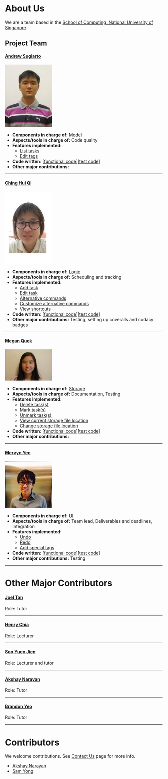 # About Us

We are a team based in the [School of Computing, National University of Singapore](http://www.comp.nus.edu.sg).

## Project Team

#### [Andrew Sugiarto](https://github.com/azraelos) <br>
<img src="images/azraelos.png" width="150"><br>

* **Components in charge of:** [Model](https://github.com/CS2103JAN2017-T16-B3/main/blob/master/docs/DeveloperGuide.md#24-model-component)<br>
* **Aspects/tools in charge of:** Code quality <br>
* **Features implemented:** <br>
   * [List tasks](https://github.com/CS2103JAN2017-T16-B3/main/blob/master/docs/UserGuide.md#23-listing-tasks-by-type--list-list_type)<br>
   * [Edit tags](https://github.com/CS2103JAN2017-T16-B3/main/blob/master/docs/UserGuide.md#25-editing-a-task--edit)<br>
* **Code written**: [[functional code](../collated/main/A0139872R.md)][[test code](../collated/test/A0139872R.md)]<br>
* **Other major contributions:** <br>


-----

#### [Ching Hui Qi](http://github.com/hqching)
<img src="images/hqching.png" width="150"><br>

* **Components in charge of:** [Logic](https://github.com/CS2103JAN2017-T16-B3/main/blob/master/docs/DeveloperGuide.md#23-logic-component)<br>
* **Aspects/tools in charge of:** Scheduling and tracking <br>
* **Features implemented:** <br>
   * [Add task](https://github.com/CS2103JAN2017-T16-B3/main/blob/master/docs/UserGuide.md#22-adding-a-task--add)<br>
   * [Edit task](https://github.com/CS2103JAN2017-T16-B3/main/blob/master/docs/UserGuide.md#25-editing-a-task--edit)<br>
   * [Alternative commands](https://github.com/CS2103JAN2017-T16-B3/main/blob/master/docs/UserGuide.md#214-alternative-commands)<br>
   * [Customize alternative commands](https://github.com/CS2103JAN2017-T16-B3/main/blob/master/docs/UserGuide.md#215-customize-alternative-commands-shortcut)<br>
   * [View shortcuts](CS2103JAN2017-T16-B3/main/blob/master/docs/UserGuide.md#216-viewing-all-the-shortcut-keys-viewshortcuts)<br>
* **Code written**: [[functional code](../collated/main/A0143076J.md)][[test code](../collated/test/A0143076J.md)]<br>
* **Other major contributions:** Testing, setting up coveralls and codacy badges <br>



-----

#### [Megan Quek](http://github.com/megan-quek)
<img src="images/megan-quek.png" width="150"><br>

* **Components in charge of:** [Storage](https://github.com/CS2103JAN2017-T16-B3/main/blob/master/docs/DeveloperGuide.md#25-storage-component)<br>
* **Aspects/tools in charge of:** Documentation, Testing <br>
* **Features implemented:** <br>
   * [Delete task(s)](https://github.com/CS2103JAN2017-T16-B3/main/blob/master/docs/UserGuide.md#26-deleting-a-task--delete)<br>
   * [Mark task(s)](https://github.com/CS2103JAN2017-T16-B3/main/blob/master/docs/UserGuide.md#27-mark-a-task--mark)<br>
   * [Unmark task(s)](https://github.com/CS2103JAN2017-T16-B3/main/blob/master/docs/UserGuide.md#28-unmark-a-task--unmark)<br>
   * [View current storage file location](https://github.com/CS2103JAN2017-T16-B3/main/blob/master/docs/UserGuide.md#212-view-current-storage-file-location--viewfile)<br>
   * [Change storage file location](https://github.com/CS2103JAN2017-T16-B3/main/blob/master/docs/UserGuide.md#213-change-storage-file-location--saveas)<br>
* **Code written**: [[functional code](../collated/main/A0141077L.md)][[test code](../collated/test/A0141077L.md)]<br>
* **Other major contributions:** <br>


-----

#### [Mervyn Yee](http://github.com/mervynyeezl)
<img src="images/mervynyeezl.png" width="150"><br>

* **Components in charge of:** [UI](https://github.com/CS2103JAN2017-T16-B3/main/blob/master/docs/DeveloperGuide.md#22-ui-component)<br>
* **Aspects/tools in charge of:** Team lead, Deliverables and deadlines, Integration <br>
* **Features implemented:** <br>
   * [Undo](https://github.com/CS2103JAN2017-T16-B3/main/blob/master/docs/UserGuide.md#29-undoing-previous-step--undo)<br>
   * [Redo](https://github.com/CS2103JAN2017-T16-B3/main/blob/master/docs/UserGuide.md#210-redoing-previous-step--redo)<br>
   * [Add special tags](https://github.com/CS2103JAN2017-T16-B3/main/blob/master/docs/UserGuide.md#22-adding-a-task--add)<br>
* **Code written**: [[functional code](../collated/main/A0139845R.md)][[test code](../collated/test/A0139845R.md)]<br>
* **Other major contributions:** Testing <br>


-----

# Other Major Contributors

#### [Joel Tan](http://github.com/JoelT-92)
Role: Tutor <br>

-----

#### [Henry Chia](http://github.com/hwkchia)
Role: Lecturer <br>

-----

#### [Soo Yuen Jien](http://github.com/sooyj)
Role: Lecturer and tutor <br>

-----

#### [Akshay Narayan](http://github.com/okkhoy)
Role: Tutor <br>

-----

#### [Brandon Yeo](http://github.com/brandonyeoxg)
Role: Tutor <br>

-----

# Contributors

We welcome contributions. See [Contact Us](ContactUs.md) page for more info.

* [Akshay Narayan](https://github.com/se-edu/addressbook-level4/pulls?q=is%3Apr+author%3Aokkhoy)
* [Sam Yong](https://github.com/se-edu/addressbook-level4/pulls?q=is%3Apr+author%3Amauris)
